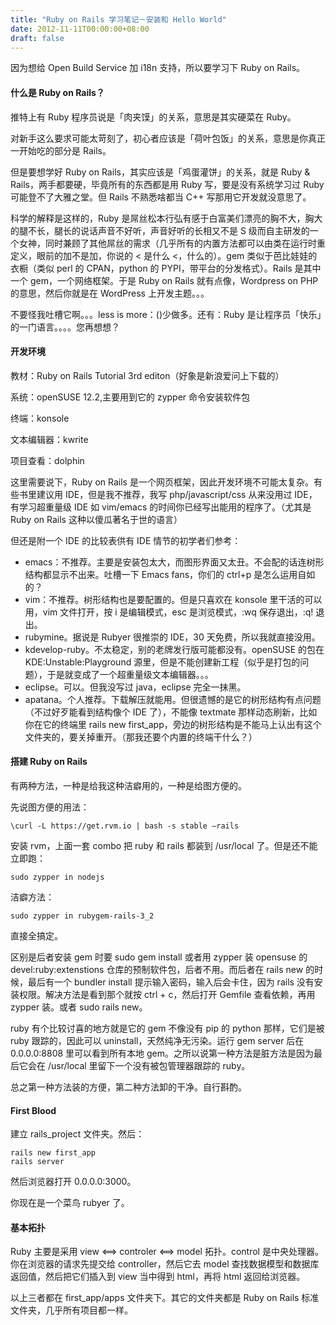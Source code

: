 ```yaml
---
title: "Ruby on Rails 学习笔记－安装和 Hello World"
date: 2012-11-11T00:00:00+08:00
draft: false
---
```

因为想给 Open Build Service 加 i18n 支持，所以要学习下 Ruby on Rails。

#### 什么是 Ruby on Rails？

推特上有 Ruby 程序员说是「肉夹馍」的关系，意思是其实硬菜在 Ruby。

对新手这么要求可能太苛刻了，初心者应该是「荷叶包饭」的关系，意思是你真正一开始吃的部分是 Rails。

但是要想学好 Ruby on Rails，其实应该是「鸡蛋灌饼」的关系，就是 Ruby & Rails，两手都要硬，毕竟所有的东西都是用 Ruby 写，要是没有系统学习过 Ruby 可能登不了大雅之堂。但 Rails 不熟悉啥都当 C++ 写那用它开发就没意思了。

科学的解释是这样的，Ruby 是屌丝松本行弘有感于白富美们漂亮的胸不大，胸大的腿不长，腿长的说话声音不好听，声音好听的长相又不是 S 级而自主研发的一个女神，同时兼顾了其他屌丝的需求（几乎所有的内置方法都可以由类在运行时重定义，眼前的加不是加，你说的 < 是什么 <，什么的）。gem 类似于芭比娃娃的衣橱（类似 perl 的 CPAN，python 的 PYPI，带平台的分发格式）。Rails 是其中一个 gem，一个网络框架。于是 Ruby on Rails 就有点像，Wordpress on PHP 的意思，然后你就是在 WordPress 上开发主题。。。

不要怪我吐槽它啊。。。less is more：()少做多。还有：Ruby 是让程序员「快乐」的一门语言。。。。您再想想？

#### 开发环境

教材：Ruby on Rails Tutorial 3rd editon（好象是新浪爱问上下载的）

系统：openSUSE 12.2,主要用到它的 zypper 命令安装软件包

终端：konsole

文本编辑器：kwrite

项目查看：dolphin

这里需要说下，Ruby on Rails 是一个网页框架，因此开发环境不可能太复杂。有些书里建议用 IDE，但是我不推荐，我写 php/javascript/css 从来没用过 IDE，有学习超重量级 IDE 如 vim/emacs 的时间你已经写出能用的程序了。（尤其是 Ruby on Rails 这种以傻瓜著名于世的语言）

但还是附一个 IDE 的比较表供有 IDE 情节的初学者们参考：

* emacs：不推荐。主要是安装包太大，而图形界面又太丑。不会配的话连树形结构都显示不出来。吐槽一下 Emacs fans，你们的 ctrl+p 是怎么运用自如的？
* vim：不推荐。树形结构也是要配置的。但是只喜欢在 konsole 里干活的可以用，vim 文件打开，按 i 是编辑模式，esc 是浏览模式，:wq 保存退出，:q! 退出。
* rubymine。据说是 Rubyer 很推崇的 IDE，30 天免费，所以我就直接没用。
* kdevelop-ruby。不太稳定，别的老牌发行版可能都没有。openSUSE 的包在 KDE:Unstable:Playground 源里，但是不能创建新工程（似乎是打包的问题），于是就变成了一个超重量级文本编辑器。。。
* eclipse。可以。但我没写过 java，eclipse 完全一抹黑。
* apatana。个人推荐。下载解压就能用。但很遗憾的是它的树形结构有点问题（不过好歹能看到结构像个 IDE 了），不能像 textmate 那样动态刷新，比如你在它的终端里 rails new first_app，旁边的树形结构是不能马上认出有这个文件夹的，要关掉重开。（那我还要个内置的终端干什么？）

#### 搭建 Ruby on Rails

有两种方法，一种是给我这种洁癖用的，一种是给图方便的。

先说图方便的用法：

    \curl -L https://get.rvm.io | bash -s stable –rails

安装 rvm，上面一套 combo 把 ruby 和 rails 都装到 /usr/local 了。但是还不能立即跑：

    sudo zypper in nodejs

洁癖方法：

    sudo zypper in rubygem-rails-3_2

直接全搞定。

区别是后者安装 gem 时要 sudo gem install 或者用 zypper 装 opensuse 的 devel:ruby:extenstions 仓库的预制软件包，后者不用。而后者在 rails new 的时候，最后有一个 bundler install 提示输入密码，输入后会卡住，因为 rails 没有安装权限。解决方法是看到那个就按 ctrl + c，然后打开 Gemfile 查看依赖，再用 zypper 装。或者 sudo rails new。

ruby 有个比较讨喜的地方就是它的 gem 不像没有 pip 的 python 那样，它们是被ruby 跟踪的，因此可以 uninstall，天然纯净无污染。运行 gem server 后在 0.0.0.0:8808 里可以看到所有本地 gem。之所以说第一种方法是脏方法是因为最后它会在 /usr/local 里留下一个没有被包管理器跟踪的 ruby。

总之第一种方法装的方便，第二种方法卸的干净。自行斟酌。

#### First Blood

建立 rails_project 文件夹。然后：

    rails new first_app
    rails server

然后浏览器打开 0.0.0.0:3000。

你现在是一个菜鸟 rubyer 了。

#### 基本拓扑

Ruby 主要是采用 view <==> controler <==> model 拓扑。control 是中央处理器。你在浏览器的请求先提交给 controller，然后它去 model 查找数据模型和数据库返回值，然后把它们插入到 view 当中得到 html，再将 html 返回给浏览器。

以上三者都在 first_app/apps 文件夹下。其它的文件夹都是 Ruby on Rails 标准文件夹，几乎所有项目都一样。
